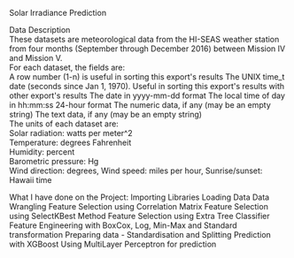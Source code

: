 Solar Irradiance Prediction

Data Description <br>
These datasets are meteorological data from the HI-SEAS weather station from four months (September through December 2016) between Mission IV and Mission V.<br>
For each dataset, the fields are: <br>
A row number (1-n) is useful in sorting this export's results The UNIX time_t date (seconds since Jan 1, 1970). Useful in sorting this export's results with other export's results The date in yyyy-mm-dd format The local time of day in hh:mm:ss 24-hour format The numeric data, if any (may be an empty string) The text data, if any (may be an empty string)<br>
The units of each dataset are:<br>
Solar radiation: watts per meter^2<br>
Temperature: degrees Fahrenheit<br>
Humidity: percent<br>
Barometric pressure: Hg <br>
Wind direction: degrees,
Wind speed: miles per hour,
Sunrise/sunset: Hawaii time


What I have done on the Project:
Importing Libraries
Loading Data
Data Wrangling
Feature Selection using Correlation Matrix
Feature Selection using SelectKBest Method
Feature Selection using Extra Tree Classifier
Feature Engineering with BoxCox, Log, Min-Max and Standard transformation
Preparing data - Standardisation and Splitting
Prediction with XGBoost
Using MultiLayer Perceptron for prediction
